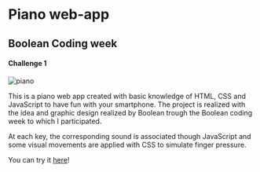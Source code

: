 # Piano web-app 
## Boolean Coding week
#### Challenge 1

![piano](https://user-images.githubusercontent.com/63924911/174646129-4e655208-cc55-4a2b-9c81-fcf4c05d46f7.JPG)

This is a piano web app created with basic knowledge of HTML, CSS and JavaScript to have fun with your smartphone. The project is realized with the idea and graphic design realized by Boolean trough the Boolean coding week to which I participated. 

At each key, the corresponding sound is associated though JavaScript and some visual movements are applied with CSS to simulate finger pressure. 

You can try it [here](https://pianobool.netlify.app)! 


